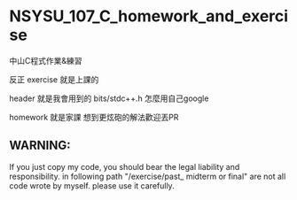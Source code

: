 # NSYSU_107_C_homework_and_exercise
中山C程式作業&amp;練習


反正 exercise 就是上課的

header 就是我會用到的 bits/stdc++.h 怎麼用自己google

homework 就是家課 想到更炫砲的解法歡迎丟PR

## WARNING:
If you just copy my code, you should bear the legal liability and responsibility.
in following path "/exercise/past_ midterm or final" are not all code wrote by myself. please use it carefully.